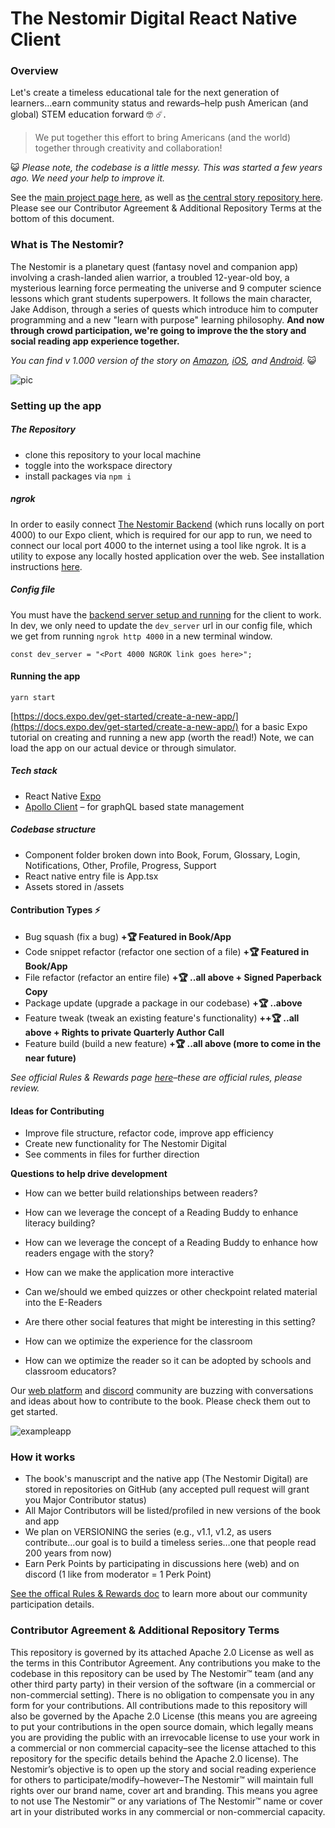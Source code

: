 # The Nestomir Digital React Native Client

### Overview

Let's create a timeless educational tale for the next generation of learners...earn community status and rewards–help push American (and global) STEM education forward 🤓 ☄️.

> We put together this effort to bring Americans (and the world) together through creativity and collaboration!

😺 _Please note, the codebase is a little messy. This was started a few years ago. We need your help to improve it._

See the [main project page here](https://www.thenestomir.com), as well as [the central story repository here](https://www.github.com/sreubenstone/thenestomir). Please see our Contributor Agreement & Additional Repository Terms at the bottom of this document.

### What is The Nestomir?

The Nestomir is a planetary quest (fantasy novel and companion app) involving a crash-landed alien warrior, a troubled 12-year-old boy, a mysterious learning force permeating the universe and 9 computer science lessons which grant students superpowers. It follows the main character, Jake Addison, through a series of quests which introduce him to computer programming and a new "learn with purpose" learning philosophy. **And now through crowd participation, we're going to improve the the story and social reading app experience together.**

_You can find v 1.000 version of the story on [Amazon](https://www.amazon.com/Nestomir-Part-Strange-Landings/dp/B09JY2XGCR), [iOS](https://apps.apple.com/us/app/the-nestomir-premium/id1553686078), and [Android](https://play.google.com/store/apps/details?id=com.thenestomir.thenestomirapp&hl=en_US&gl=US)._ 😺

![pic](https://res.cloudinary.com/dshxqbjrf/image/upload/v1635541420/d980a2a7-netomir-11-july-ipad-gold-portrait_10vc18a0to16m00u00u028-1_psiswg.png)

### Setting up the app

##### The Repository

- clone this repository to your local machine
- toggle into the workspace directory
- install packages via `npm i`

##### ngrok

In order to easily connect [The Nestomir Backend](https://github.com/sreubenstone/The-Nestomir-Digital-Server) (which runs locally on port 4000) to our Expo client, which is required for our app to run, we need to connect our local port 4000 to the internet using a tool like ngrok. It is a utility to expose any locally hosted application over the web. See installation instructions [here](https://www.softwaretestinghelp.com/ngrok-introduction/).

##### Config file

You must have the [backend server setup and running](https://github.com/sreubenstone/The-Nestomir-Digital-Server) for the client to work. In dev, we only need to update the `dev_server` url in our config file, which we get from running `ngrok http 4000` in a new terminal window.

```
const dev_server = "<Port 4000 NGROK link goes here>";
```

#### Running the app

`yarn start`

[https://docs.expo.dev/get-started/create-a-new-app/](https://docs.expo.dev/get-started/create-a-new-app/) for a basic Expo tutorial on creating and running a new app (worth the read!) Note, we can load the app on our actual device or through simulator.

##### Tech stack

- React Native [Expo](https://expo.dev/)
- [Apollo Client](https://www.apollographql.com/docs/react/) – for graphQL based state management

##### Codebase structure

- Component folder broken down into Book, Forum, Glossary, Login, Notifications, Other, Profile, Progress, Support
- React native entry file is App.tsx
- Assets stored in /assets

#### Contribution Types ⚡

- Bug squash (fix a bug) **+🏆 Featured in Book/App**
- Code snippet refactor (refactor one section of a file) **+🏆 Featured in Book/App**
- File refactor (refactor an entire file) **+🏆 ..all above + Signed Paperback Copy**
- Package update (upgrade a package in our codebase) **+🏆 ..above**
- Feature tweak (tweak an existing feature's functionality) **++🏆 ..all above + Rights to private Quarterly Author Call**
- Feature build (build a new feature) **+🏆 ..all above (more to come in the near future)**

_See official Rules & Rewards page [here](https://docs.google.com/document/d/12luzhhrRYnxpkwq94KIs0MvAgISujhLuVamU0S4sqbg/edit?usp=sharing)–these are official rules, please review._

#### Ideas for Contributing

- Improve file structure, refactor code, improve app efficiency
- Create new functionality for The Nestomir Digital
- See comments in files for further direction

**Questions to help drive development**

- How can we better build relationships between readers?

- How can we leverage the concept of a Reading Buddy to enhance literacy building?

- How can we leverage the concept of a Reading Buddy to enhance how readers engage with the story?

- How can we make the application more interactive

- Can we/should we embed quizzes or other checkpoint related material into the E-Readers

- Are there other social features that might be interesting in this setting?

- How can we optimize the experience for the classroom

- How can we optimize the reader so it can be adopted by schools and classroom educators?

Our [web platform](https://www.thenestomir.com/thenestomir) and [discord](https://discord.gg/3kujkJGDPq) community are buzzing with conversations and ideas about how to contribute to the book. Please check them out to get started.

![exampleapp](https://res.cloudinary.com/dshxqbjrf/image/upload/v1675110177/forum_mock_bbvilj.png)

### How it works

- The book's manuscript and the native app (The Nestomir Digital) are stored in repositories on GitHub (any accepted pull request will grant you Major Contributor status)
- All Major Contributors will be listed/profiled in new versions of the book and app
- We plan on VERSIONING the series (e.g., v1.1, v1.2, as users contribute...our goal is to build a timeless series…one that people read 200 years from now)
- Earn Perk Points by participating in discussions here (web) and on discord (1 like from moderator = 1 Perk Point)

[See the offical Rules & Rewards doc](https://docs.google.com/document/d/12luzhhrRYnxpkwq94KIs0MvAgISujhLuVamU0S4sqbg/edit?usp=sharing) to learn more about our community participation details.

### Contributor Agreement & Additional Repository Terms

This repository is governed by its attached Apache 2.0 License as well as the terms in this Contributor Agreement. Any contributions you make to the codebase in this repository can be used by The Nestomir™ team (and any other third party party) in their version of the software (in a commercial or non-commercial setting). There is no obligation to compensate you in any form for your contributions. All contributions made to this repository will also be governed by the Apache 2.0 License (this means you are agreeing to put your contributions in the open source domain, which legally means you are providing the public with an irrevocable license to use your work in a commercial or non commercial capacity–see the license attached to this repository for the specific details behind the Apache 2.0 license). The Nestomir’s objective is to open up the story and social reading experience for others to participate/modify–however–The Nestomir™ will maintain full rights over our brand name, cover art and branding. This means you agree to not use The Nestomir™ or any variations of The Nestomir™ name or cover art in your distributed works in any commercial or non-commercial capacity.
